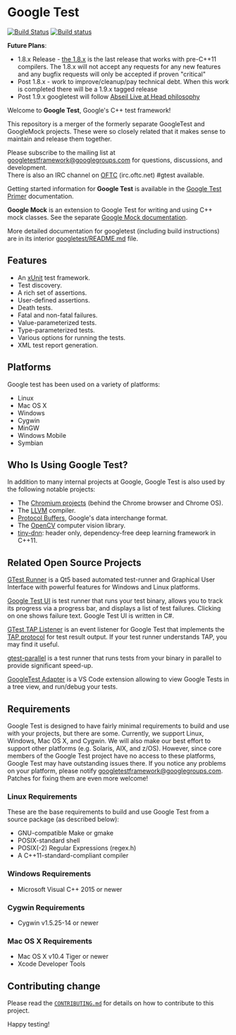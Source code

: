 
# Google Test #

[![Build Status](https://api.travis-ci.com/abseil/googletest.svg?branch=master)](https://travis-ci.com/abseil/googletest)
[![Build status](https://ci.appveyor.com/api/projects/status/4o38plt0xbo1ubc8/branch/master?svg=true)](https://ci.appveyor.com/project/GoogleTestAppVeyor/googletest/branch/master)

**Future Plans**:
* 1.8.x Release - [the 1.8.x](https://github.com/google/googletest/releases/tag/release-1.8.1) is the last release that works with pre-C++11 compilers. The 1.8.x will not accept any requests for any new features and any bugfix requests will only be accepted if proven "critical"
* Post 1.8.x - work to improve/cleanup/pay technical debt. When this work is completed there will be a 1.9.x tagged release
* Post 1.9.x googletest will follow [Abseil Live at Head philosophy](https://abseil.io/about/philosophy)


Welcome to **Google Test**, Google's C++ test framework!

This repository is a merger of the formerly separate GoogleTest and
GoogleMock projects. These were so closely related that it makes sense to
maintain and release them together.

Please subscribe to the mailing list at googletestframework@googlegroups.com for questions, discussions, and development.  
There is also an IRC channel on [OFTC](https://webchat.oftc.net/) (irc.oftc.net) #gtest available.  

Getting started information for **Google Test** is available in the
[Google Test Primer](googletest/docs/primer.md) documentation.

**Google Mock** is an extension to Google Test for writing and using C++ mock
classes.  See the separate [Google Mock documentation](googlemock/README.md).

More detailed documentation for googletest (including build instructions) are
in its interior [googletest/README.md](googletest/README.md) file.

## Features ##

  * An [xUnit](https://en.wikipedia.org/wiki/XUnit) test framework.
  * Test discovery.
  * A rich set of assertions.
  * User-defined assertions.
  * Death tests.
  * Fatal and non-fatal failures.
  * Value-parameterized tests.
  * Type-parameterized tests.
  * Various options for running the tests.
  * XML test report generation.

## Platforms ##

Google test has been used on a variety of platforms:

  * Linux
  * Mac OS X
  * Windows
  * Cygwin
  * MinGW
  * Windows Mobile
  * Symbian

## Who Is Using Google Test? ##

In addition to many internal projects at Google, Google Test is also used by
the following notable projects:

  * The [Chromium projects](http://www.chromium.org/) (behind the Chrome
    browser and Chrome OS).
  * The [LLVM](http://llvm.org/) compiler.
  * [Protocol Buffers](https://github.com/google/protobuf), Google's data
    interchange format.
  * The [OpenCV](http://opencv.org/) computer vision library.
  * [tiny-dnn](https://github.com/tiny-dnn/tiny-dnn): header only, dependency-free deep learning framework in C++11.

## Related Open Source Projects ##

[GTest Runner](https://github.com/nholthaus/gtest-runner) is a Qt5 based automated test-runner and Graphical User Interface with powerful features for Windows and Linux platforms.

[Google Test UI](https://github.com/ospector/gtest-gbar) is test runner that runs
your test binary, allows you to track its progress via a progress bar, and
displays a list of test failures. Clicking on one shows failure text. Google
Test UI is written in C#.

[GTest TAP Listener](https://github.com/kinow/gtest-tap-listener) is an event
listener for Google Test that implements the
[TAP protocol](https://en.wikipedia.org/wiki/Test_Anything_Protocol) for test
result output. If your test runner understands TAP, you may find it useful.

[gtest-parallel](https://github.com/google/gtest-parallel) is a test runner that
runs tests from your binary in parallel to provide significant speed-up.

[GoogleTest Adapter](https://marketplace.visualstudio.com/items?itemName=DavidSchuldenfrei.gtest-adapter) is a VS Code extension allowing to view Google Tests in a tree view, and run/debug your tests.

## Requirements ##

Google Test is designed to have fairly minimal requirements to build
and use with your projects, but there are some.  Currently, we support
Linux, Windows, Mac OS X, and Cygwin.  We will also make our best
effort to support other platforms (e.g. Solaris, AIX, and z/OS).
However, since core members of the Google Test project have no access
to these platforms, Google Test may have outstanding issues there.  If
you notice any problems on your platform, please notify
[googletestframework@googlegroups.com](https://groups.google.com/forum/#!forum/googletestframework). Patches for fixing them are
even more welcome!

### Linux Requirements ###

These are the base requirements to build and use Google Test from a source
package (as described below):

  * GNU-compatible Make or gmake
  * POSIX-standard shell
  * POSIX(-2) Regular Expressions (regex.h)
  * A C++11-standard-compliant compiler

### Windows Requirements ###

  * Microsoft Visual C++ 2015 or newer

### Cygwin Requirements ###

  * Cygwin v1.5.25-14 or newer

### Mac OS X Requirements ###

  * Mac OS X v10.4 Tiger or newer
  * Xcode Developer Tools

## Contributing change

Please read the [`CONTRIBUTING.md`](CONTRIBUTING.md) for details on
how to contribute to this project.

Happy testing!
